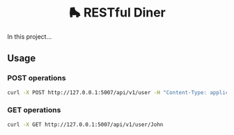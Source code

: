 <div align="center">
  <h1 align="center">🛼 RESTful Diner</h2>
</div>

In this project...

## Usage

### POST operations
```bash
curl -X POST http://127.0.0.1:5007/api/v1/user -H "Content-Type: application/json" -d '{"username": "John"}'
```

### GET operations
```bash
curl -X GET http://127.0.0.1:5007/api/v1/user/John
```